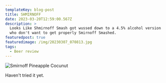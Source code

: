 ```yaml
---
templateKey: blog-post
title: SHMIRNOFF
date: 2023-03-20T12:59:00.567Z
description: >
  Looks Like Shmirnoff Smash got wussed down to a 4.5% alcohol version girly-men
  who don't want to get properly Smirnoff Smashed.
featuredpost: true
featuredimage: /img/20230307_070813.jpg
tags:
  - Beer review
---
```

![Smirnoff Pineapple Cocunut](/img/20230307_070813.jpg "Smirnoff Sourced")

H﻿aven't tried it yet.